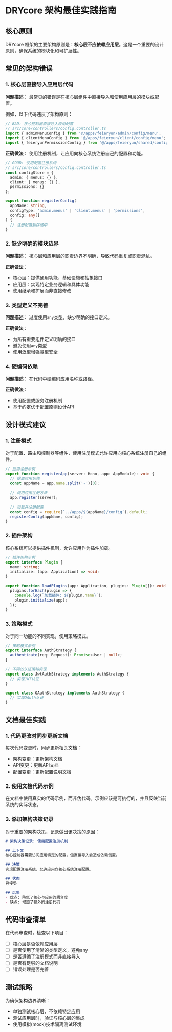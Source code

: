 # DRYcore 架构最佳实践指南

## 核心原则

DRYcore 框架的主要架构原则是：**核心层不应依赖应用层**。这是一个重要的设计原则，确保系统的模块化和可扩展性。

## 常见的架构错误

### 1. 核心层直接导入应用层代码

**问题描述**：
最常见的错误是在核心层组件中直接导入和使用应用层的模块或配置。

例如，以下代码违反了架构原则：

```typescript
// BAD: 核心控制器直接导入应用配置
// src/core/controllers/config.controller.ts
import { adminMenuConfig } from '@/apps/feieryun/admin/config/menu';
import { clientMenuConfig } from '@/apps/feieryun/client/config/menu';
import { feieryunPermissionConfig } from '@/apps/feieryun/shared/config/permissions';
```

**正确做法**：
使用注册机制，让应用向核心系统注册自己的配置和功能。

```typescript
// GOOD: 使用配置注册系统
// src/core/controllers/config.controller.ts
const configStore = {
  admin: { menus: {} },
  client: { menus: {} },
  permissions: {}
};

export function registerConfig(
  appName: string,
  configType: 'admin.menus' | 'client.menus' | 'permissions',
  config: any[]
) {
  // 注册配置到存储中
}
```

### 2. 缺少明确的模块边界

**问题描述**：
核心层和应用层的职责边界不明确，导致代码重复或职责混乱。

**正确做法**：
- 核心层：提供通用功能、基础设施和抽象接口
- 应用层：实现特定业务逻辑和具体功能
- 使用继承和扩展而非直接修改

### 3. 类型定义不完善

**问题描述**：
过度使用`any`类型，缺少明确的接口定义。

**正确做法**：
- 为所有重要组件定义明确的接口
- 避免使用`any`类型
- 使用泛型增强类型安全

### 4. 硬编码依赖

**问题描述**：
在代码中硬编码应用名称或路径。

**正确做法**：
- 使用配置或服务注册机制
- 基于约定优于配置原则设计API

## 设计模式建议

### 1. 注册模式

对于配置、路由和控制器等组件，使用注册模式允许应用向核心系统注册自己的组件。

```typescript
// 应用注册示例
export function registerApp(server: Hono, app: AppModule): void {
  // 提取应用名称
  const appName = app.name.split('-')[0];
  
  // 调用应用注册方法
  app.register(server);
  
  // 加载并注册配置
  const config = require(`../apps/${appName}/config`).default;
  registerConfig(appName, config);
}
```

### 2. 插件架构

核心系统可以提供插件机制，允许应用作为插件加载。

```typescript
// 插件架构示例
export interface Plugin {
  name: string;
  initialize: (app: Application) => void;
}

export function loadPlugins(app: Application, plugins: Plugin[]): void {
  plugins.forEach(plugin => {
    console.log(`加载插件: ${plugin.name}`);
    plugin.initialize(app);
  });
}
```

### 3. 策略模式

对于同一功能的不同实现，使用策略模式。

```typescript
// 策略模式示例
export interface AuthStrategy {
  authenticate(req: Request): Promise<User | null>;
}

// 不同的认证策略实现
export class JwtAuthStrategy implements AuthStrategy { 
  // 实现JWT认证
}

export class OAuthStrategy implements AuthStrategy {
  // 实现OAuth认证
}
```

## 文档最佳实践

### 1. 代码更改时同步更新文档

每次代码变更时，同步更新相关文档：

- 架构变更：更新架构文档
- API变更：更新API文档
- 配置变更：更新配置说明文档

### 2. 使用文档代码示例

在文档中使用真实的代码示例，而非伪代码。示例应该是可执行的，并且反映当前系统的实际状态。

### 3. 添加架构决策记录

对于重要的架构决策，记录做出该决策的原因：

```markdown
# 架构决策记录: 使用配置注册机制

## 上下文
核心控制器需要访问应用特定的配置，但直接导入会造成依赖倒置。

## 决策
实现配置注册系统，允许应用向核心系统注册配置。

## 状态
已接受

## 后果
- 优点: 降低了核心与应用的耦合度
- 缺点: 增加了额外的注册代码
```

## 代码审查清单

在代码审查时，检查以下项目：

- [ ] 核心层是否依赖应用层
- [ ] 是否使用了清晰的类型定义，避免any
- [ ] 是否遵循了注册模式而非直接导入
- [ ] 是否有足够的文档说明
- [ ] 错误处理是否完善

## 测试策略

为确保架构边界清晰：

- 单独测试核心层，不依赖特定应用
- 测试应用层时，验证与核心层的集成
- 使用模拟(mock)技术隔离测试环境 
